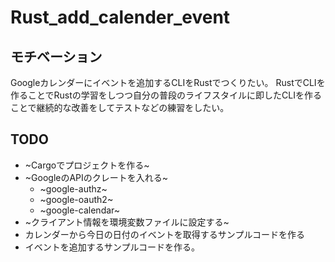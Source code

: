 # Rust_add_calender_event
## モチベーション
Googleカレンダーにイベントを追加するCLIをRustでつくりたい。
RustでCLIを作ることでRustの学習をしつつ自分の普段のライフスタイルに即したCLIを作ることで継続的な改善をしてテストなどの練習をしたい。

## TODO
- ~Cargoでプロジェクトを作る~
- ~GoogleのAPIのクレートを入れる~
  - ~google-authz~
  - ~google-oauth2~ 
  - ~google-calendar~
- ~クライアント情報を環境変数ファイルに設定する~
- カレンダーから今日の日付のイベントを取得するサンプルコードを作る
- イベントを追加するサンプルコードを作る。

